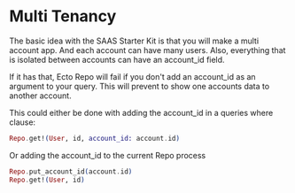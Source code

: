 # Multi Tenancy

The basic idea with the SAAS Starter Kit is that you will make a multi account app.
And each account can have many users. Also, everything that is isolated between accounts
can have an account_id field.

If it has that, Ecto Repo will fail if you don't add an account_id as an argument to
your query. This will prevent to show one accounts data to another account.

This could either be done with adding the account_id in a queries where clause:

```elixir
Repo.get!(User, id, account_id: account.id)
```

Or adding the account_id to the current Repo process

```elixir
Repo.put_account_id(account.id)
Repo.get!(User, id)
```
